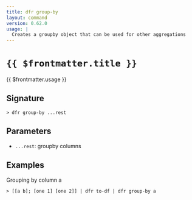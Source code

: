 ```yaml
---
title: dfr group-by
layout: command
version: 0.62.0
usage: |
  Creates a groupby object that can be used for other aggregations
---
```


# `{{ $frontmatter.title }}`

<div style='white-space: pre-wrap;'>{{ $frontmatter.usage }}</div>

## Signature

```> dfr group-by ...rest```

## Parameters

 -  `...rest`: groupby columns

## Examples

Grouping by column a
```shell
> [[a b]; [one 1] [one 2]] | dfr to-df | dfr group-by a
```
